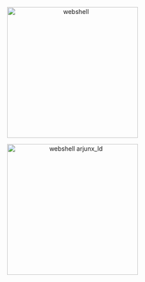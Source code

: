 <p align="center">
  <img src="https://r77.cooltext.com/rendered/cooltext483811452646364.gif" alt="webshell" width="300"/>
</p>

<p align="center">
  <img src="https://i.pinimg.com/originals/76/0c/28/760c285aeabe1ffbe36496a9306f56f6.gif" alt="webshell arjunx_ld" width="300"/>
</p>
